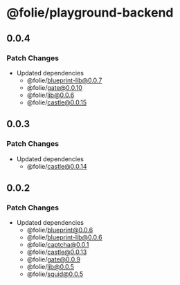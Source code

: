 # @folie/playground-backend

## 0.0.4

### Patch Changes

- Updated dependencies
  - @folie/blueprint-lib@0.0.7
  - @folie/gate@0.0.10
  - @folie/lib@0.0.6
  - @folie/castle@0.0.15

## 0.0.3

### Patch Changes

- Updated dependencies
  - @folie/castle@0.0.14

## 0.0.2

### Patch Changes

- Updated dependencies
  - @folie/blueprint@0.0.6
  - @folie/blueprint-lib@0.0.6
  - @folie/captcha@0.0.1
  - @folie/castle@0.0.13
  - @folie/gate@0.0.9
  - @folie/lib@0.0.5
  - @folie/squid@0.0.5
